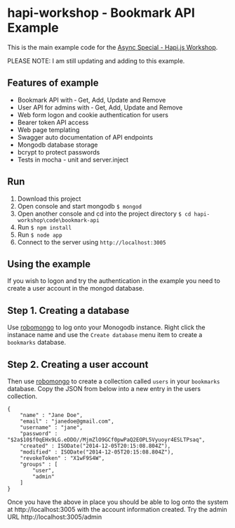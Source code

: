 # hapi-workshop - Bookmark API Example

This is the main example code for the [Async Special - Hapi.js Workshop](http://asyncjs.com/building-apis-workshop/). 

PLEASE NOTE: I am still updating and adding to this example.

## Features of example

* Bookmark API with &dash; Get, Add, Update and Remove
* User API for admins with &dash;  Get, Add, Update and Remove
* Web form logon and cookie authentication for users
* Bearer token API access
* Web page templating
* Swagger auto documentation of API endpoints
* Mongodb database storage
* bcrypt to protect passwords
* Tests in mocha - unit and server.inject 


## Run
1. Download this project
2. Open console and start mongodb `$ mongod`
2. Open another console and cd into the project directory `$ cd hapi-workshop\code\bookmark-api`
3. Run `$ npm install`
4. Run `$ node app`
5. Connect to the server using `http://localhost:3005`


## Using the example
If you wish to logon and try the authentication in the example you need to create a user account in the mongod database.

## Step 1. Creating a database
Use [robomongo](http://www.robomongo.org/) to log onto your Monogodb instance. Right click the instanace name and use the `Create database` menu item to create a `bookmarks` database.

## Step 2. Creating a user account
Then use [robomongo](http://www.robomongo.org/) to create a collection called `users` in your `bookmarks` database. Copy the JSON from below into a new entry in the users collection.

    {
        "name" : "Jane Doe",
        "email" : "janedoe@gmail.com",
        "username" : "jane",
        "password" : "$2a$10$f0qEHx9LG.eDDO//MjmZlO9GCf0pwPaQ2EOPL5Vyuoyr4ESLTPsaq",
        "created" : ISODate("2014-12-05T20:15:08.804Z"),
        "modified" : ISODate("2014-12-05T20:15:08.804Z"),
        "revokeToken" : "X1wF9S4W",
        "groups" : [ 
            "user", 
            "admin"
        ]
    }
    
Once you have the above in place you should be able to log onto the system at http://localhost:3005 with the account information created. Try the admin URL
http://localhost:3005/admin
    


